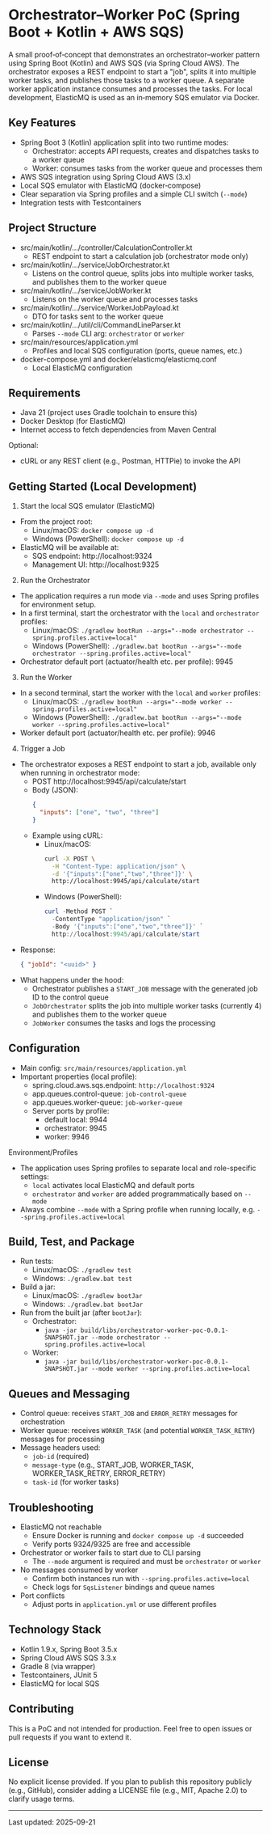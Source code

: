 # Orchestrator–Worker PoC (Spring Boot + Kotlin + AWS SQS)

A small proof‑of‑concept that demonstrates an orchestrator–worker pattern using Spring Boot (Kotlin) and AWS SQS (via Spring Cloud AWS). The orchestrator exposes a REST endpoint to start a "job", splits it into multiple worker tasks, and publishes those tasks to a worker queue. A separate worker application instance consumes and processes the tasks. For local development, ElasticMQ is used as an in‑memory SQS emulator via Docker.


## Key Features
- Spring Boot 3 (Kotlin) application split into two runtime modes:
  - Orchestrator: accepts API requests, creates and dispatches tasks to a worker queue
  - Worker: consumes tasks from the worker queue and processes them
- AWS SQS integration using Spring Cloud AWS (3.x)
- Local SQS emulator with ElasticMQ (docker‑compose)
- Clear separation via Spring profiles and a simple CLI switch (`--mode`)
- Integration tests with Testcontainers


## Project Structure
- src/main/kotlin/…/controller/CalculationController.kt
  - REST endpoint to start a calculation job (orchestrator mode only)
- src/main/kotlin/…/service/JobOrchestrator.kt
  - Listens on the control queue, splits jobs into multiple worker tasks, and publishes them to the worker queue
- src/main/kotlin/…/service/JobWorker.kt
  - Listens on the worker queue and processes tasks
- src/main/kotlin/…/service/WorkerJobPayload.kt
  - DTO for tasks sent to the worker queue
- src/main/kotlin/…/util/cli/CommandLineParser.kt
  - Parses `--mode` CLI arg: `orchestrator` or `worker`
- src/main/resources/application.yml
  - Profiles and local SQS configuration (ports, queue names, etc.)
- docker-compose.yml and docker/elasticmq/elasticmq.conf
  - Local ElasticMQ configuration


## Requirements
- Java 21 (project uses Gradle toolchain to ensure this)
- Docker Desktop (for ElasticMQ)
- Internet access to fetch dependencies from Maven Central

Optional:
- cURL or any REST client (e.g., Postman, HTTPie) to invoke the API


## Getting Started (Local Development)

1) Start the local SQS emulator (ElasticMQ)
- From the project root:
  - Linux/macOS: `docker compose up -d`
  - Windows (PowerShell): `docker compose up -d`
- ElasticMQ will be available at:
  - SQS endpoint: http://localhost:9324
  - Management UI: http://localhost:9325

2) Run the Orchestrator
- The application requires a run mode via `--mode` and uses Spring profiles for environment setup.
- In a first terminal, start the orchestrator with the `local` and `orchestrator` profiles:
  - Linux/macOS: `./gradlew bootRun --args="--mode orchestrator --spring.profiles.active=local"`
  - Windows (PowerShell): `./gradlew.bat bootRun --args="--mode orchestrator --spring.profiles.active=local"`
- Orchestrator default port (actuator/health etc. per profile): 9945

3) Run the Worker
- In a second terminal, start the worker with the `local` and `worker` profiles:
  - Linux/macOS: `./gradlew bootRun --args="--mode worker --spring.profiles.active=local"`
  - Windows (PowerShell): `./gradlew.bat bootRun --args="--mode worker --spring.profiles.active=local"`
- Worker default port (actuator/health etc. per profile): 9946

4) Trigger a Job
- The orchestrator exposes a REST endpoint to start a job, available only when running in orchestrator mode:
  - POST http://localhost:9945/api/calculate/start
  - Body (JSON):
    ```json
    {
      "inputs": ["one", "two", "three"]
    }
    ```
  - Example using cURL:
    - Linux/macOS:
      ```bash
      curl -X POST \
        -H "Content-Type: application/json" \
        -d '{"inputs":["one","two","three"]}' \
        http://localhost:9945/api/calculate/start
      ```
    - Windows (PowerShell):
      ```powershell
      curl -Method POST `
        -ContentType "application/json" `
        -Body '{"inputs":["one","two","three"]}' `
        http://localhost:9945/api/calculate/start
      ```
- Response:
  ```json
  { "jobId": "<uuid>" }
  ```
- What happens under the hood:
  - Orchestrator publishes a `START_JOB` message with the generated job ID to the control queue
  - `JobOrchestrator` splits the job into multiple worker tasks (currently 4) and publishes them to the worker queue
  - `JobWorker` consumes the tasks and logs the processing


## Configuration
- Main config: `src/main/resources/application.yml`
- Important properties (local profile):
  - spring.cloud.aws.sqs.endpoint: `http://localhost:9324`
  - app.queues.control-queue: `job-control-queue`
  - app.queues.worker-queue: `job-worker-queue`
  - Server ports by profile:
    - default local: 9944
    - orchestrator: 9945
    - worker: 9946

Environment/Profiles
- The application uses Spring profiles to separate local and role-specific settings:
  - `local` activates local ElasticMQ and default ports
  - `orchestrator` and `worker` are added programmatically based on `--mode`
- Always combine `--mode` with a Spring profile when running locally, e.g. `--spring.profiles.active=local`


## Build, Test, and Package
- Run tests:
  - Linux/macOS: `./gradlew test`
  - Windows: `./gradlew.bat test`
- Build a jar:
  - Linux/macOS: `./gradlew bootJar`
  - Windows: `./gradlew.bat bootJar`
- Run from the built jar (after `bootJar`):
  - Orchestrator:
    - `java -jar build/libs/orchestrator-worker-poc-0.0.1-SNAPSHOT.jar --mode orchestrator --spring.profiles.active=local`
  - Worker:
    - `java -jar build/libs/orchestrator-worker-poc-0.0.1-SNAPSHOT.jar --mode worker --spring.profiles.active=local`


## Queues and Messaging
- Control queue: receives `START_JOB` and `ERROR_RETRY` messages for orchestration
- Worker queue: receives `WORKER_TASK` (and potential `WORKER_TASK_RETRY`) messages for processing
- Message headers used:
  - `job-id` (required)
  - `message-type` (e.g., START_JOB, WORKER_TASK, WORKER_TASK_RETRY, ERROR_RETRY)
  - `task-id` (for worker tasks)


## Troubleshooting
- ElasticMQ not reachable
  - Ensure Docker is running and `docker compose up -d` succeeded
  - Verify ports 9324/9325 are free and accessible
- Orchestrator or worker fails to start due to CLI parsing
  - The `--mode` argument is required and must be `orchestrator` or `worker`
- No messages consumed by worker
  - Confirm both instances run with `--spring.profiles.active=local`
  - Check logs for `SqsListener` bindings and queue names
- Port conflicts
  - Adjust ports in `application.yml` or use different profiles


## Technology Stack
- Kotlin 1.9.x, Spring Boot 3.5.x
- Spring Cloud AWS SQS 3.3.x
- Gradle 8 (via wrapper)
- Testcontainers, JUnit 5
- ElasticMQ for local SQS


## Contributing
This is a PoC and not intended for production. Feel free to open issues or pull requests if you want to extend it.


## License
No explicit license provided. If you plan to publish this repository publicly (e.g., GitHub), consider adding a LICENSE file (e.g., MIT, Apache 2.0) to clarify usage terms.


---
Last updated: 2025-09-21

